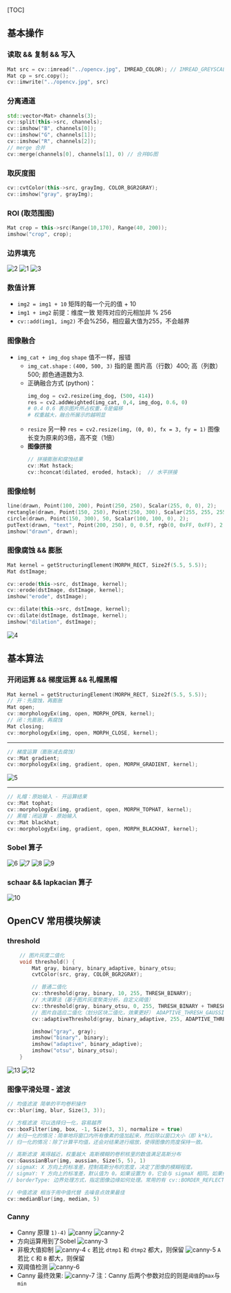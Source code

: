 [TOC]
## 基本操作
### 读取 && 复制 && 写入
```c++
Mat src = cv::imread("../opencv.jpg", IMREAD_COLOR); // IMREAD_GREYSCALE
Mat cp = src.copy();
cv::imwrite("../opencv.jpg", src)
```

### 分离通道
```c++
std::vector<Mat> channels(3);
cv::split(this->src, channels);
cv::imshow("B", channels[0]);
cv::imshow("G", channels[1]);
cv::imshow("R", channels[2]);
// merge 合并
cv::merge(channels[0], channels[1], 0) // 合并BG图
```

### 取灰度图
```c++
cv::cvtColor(this->src, grayImg, COLOR_BGR2GRAY);
cv::imshow("gray", grayImg);
```

### ROI (取范围图)  
```c++
Mat crop = this->src(Range(10,170), Range(40, 200));
imshow("crop", crop);
```

### 边界填充
![2](screenshot/2.png)
![1](screenshot/1.png)
![3](screenshot/2.png)

### 数值计算
- `img2 = img1 + 10`
  矩阵的每一个元的值 + 10
- `img1 + img2` 前提：维度一致
  矩阵对应的元相加并 % 256
- `cv::add(img1, img2)`
  不会%256，相应最大值为255，不会越界

### 图像融合
- `img_cat + img_dog`
  `shape` 值不一样，报错
  - `img_cat.shape` : `(400, 500, 3)`
    指的是 图片高（行数）400; 高（列数）500; 颜色通道数为3.
  - 正确融合方式 (python)：
    ```python
    img_dog = cv2.resize(img_dog, (500, 414))
    res = cv2.addWeighted(img_cat, 0,4, img_dog, 0.6, 0)
    # 0.4 0.6 表示图片所占权重，0是偏移
    # 权重越大，融合所展示的越明显
    ```
  - `resize` 另一种
    `res = cv2.resize(img, (0, 0), fx = 3, fy = 1)`
    图像长变为原来的3倍，高不变（1倍）
  - **图像拼接**
    ```c++
    // 拼接膨胀和腐蚀结果
    cv::Mat hstack;
    cv::hconcat(dilated, eroded, hstack);  // 水平拼接
    ```

### 图像绘制
```c++
line(drawn, Point(100, 200), Point(250, 250), Scalar(255, 0, 0), 2);
rectangle(drawn, Point(150, 250), Point(250, 300), Scalar(255, 255, 255), 2);
circle(drawn, Point(150, 300), 50, Scalar(100, 100, 0), 2);
putText(drawn, "text", Point(200, 250), 0, 0.5f, rgb(0, 0xFF, 0xFF), 2, cv::LINE_8);
imshow("drawn", drawn);
```

### 图像腐蚀 && 膨胀
```c++
Mat kernel = getStructuringElement(MORPH_RECT, Size2f(5.5, 5.5));
Mat dstImage;

cv::erode(this->src, dstImage, kernel);
cv::erode(dstImage, dstImage, kernel);
imshow("erode", dstImage);

cv::dilate(this->src, dstImage, kernel);
cv::dilate(dstImage, dstImage, kernel);
imshow("dilation", dstImage);
```
![4](screenshot/4.png)

## 基本算法
### 开闭运算 && 梯度运算 && 礼帽黑帽

```c++
Mat kernel = getStructuringElement(MORPH_RECT, Size2f(5.5, 5.5));
// 开：先腐蚀，再膨胀
Mat open;
cv::morphologyEx(img, open, MORPH_OPEN, kernel);
// 闭：先膨胀，再腐蚀
Mat closing;
cv::morphologyEx(img, open, MORPH_CLOSE, kernel);
```
--- 
```c++
// 梯度运算（膨胀减去腐蚀）
cv::Mat gradient;
cv::morphologyEx(img, gradient, open, MORPH_GRADIENT, kernel);
```
![5](screenshot/5.png)

---
```c++
// 礼帽：原始输入 - 开运算结果
cv::Mat tophat;
cv::morphologyEx(img, gradient, open, MORPH_TOPHAT, kernel);
// 黑帽：闭运算 - 原始输入
cv::Mat blackhat;
cv::morphologyEx(img, gradient, open, MORPH_BLACKHAT, kernel);
```

### Sobel 算子
![6](screenshot/6.png)
![7](screenshot/7.png)
![8](screenshot/8.png)
![9](screenshot/9.png)

### schaar && lapkacian 算子
![10](screenshot/10.png)

## OpenCV 常用模块解读
### threshold
```c++
	// 图片灰度二值化
	void threshold() {
		Mat gray, binary, binary_adaptive, binary_otsu;
		cvtColor(src, gray, COLOR_BGR2GRAY);

		// 普通二值化
		cv::threshold(gray, binary, 10, 255, THRESH_BINARY);
		// 大津算法（基于图片灰度聚类分析，自定义阈值）
		cv::threshold(gray, binary_otsu, 0, 255, THRESH_BINARY + THRESH_OTSU);
		// 图片自适应二值化（划分区块二值化，效果更好） ADAPTIVE_THRESH_GAUSSIAN_C 高斯算法
		cv::adaptiveThreshold(gray, binary_adaptive, 255, ADAPTIVE_THRESH_GAUSSIAN_C, THRESH_BINARY, 115, 1);

		imshow("gray", gray);
		imshow("binary", binary);
		imshow("adaptive", binary_adaptive);
		imshow("otsu", binary_otsu);
	}

```
![13](screenshot/13.png)
![12](screenshot/12.png)


### 图像平滑处理 - 滤波
```c++
// 均值滤波 简单的平均卷积操作
cv::blur(img, blur, Size(3, 3));

// 方框滤波 可以选择归一化，容易越界
cv::boxFilter(img, box, -1, Size(3, 3), normalize = true)
// 未归一化的情况：简单地将窗口内所有像素的值加起来，然后除以窗口大小（即 k*k）。
// 归一化的情况：除了计算平均值，还会对结果进行缩放，使得图像的亮度保持一致。

// 高斯滤波 离得越近，权重越大 高斯模糊的卷积核里的数值满足高斯分布
cv::GaussianBlur(img, aussian, Size(5, 5), 1)
// sigmaX: X 方向上的标准差，控制高斯分布的宽度，决定了图像的模糊程度。
// sigmaY: Y 方向上的标准差，默认值为 0。如果设置为 0，它会与 sigmaX 相同。如果你需要不同的模糊程度，可以设置不同的 sigmaX 和 sigmaY。
// borderType: 边界处理方式，指定图像边缘如何处理。常用的有 cv::BORDER_REFLECT，cv::BORDER_CONSTANT，cv::BORDER_REPLICATE 等。

// 中值滤波 相当于用中值代替 去噪音点效果最佳
cv::medianBlur(img, median, 5)
```

### Canny
- Canny 原理 `1)-4)`
  ![canny](screenshot/canny.png)
  ![canny-2](screenshot/canny-2.png)
- 方向运算用到了Sobel
  ![canny-3](screenshot/canny-3.png)
- 非极大值抑制
  ![canny-4](screenshot/canny-4.png)
  `c` 若比 `dtmp1` 和 `dtmp2` 都大，则保留
  ![canny-5](screenshot/canny-5.png)
  `A` 若比 `C` 和 `B` 都大，则保留
- 双阈值检测
  ![canny-6](screenshot/canny-6.png)
- Canny 最终效果:
  ![canny-7](screenshot/canny-7.png)
  注：Canny 后两个参数对应的则是`阈值`的`max`与`min`
